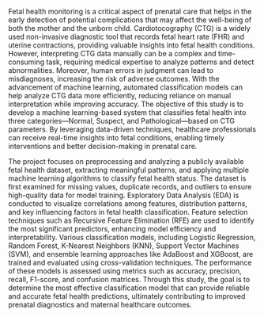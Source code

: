 Fetal health monitoring is a critical aspect of prenatal care that helps in the early detection of potential complications that may affect the well-being of both the mother and the unborn child. Cardiotocography (CTG) is a widely used non-invasive diagnostic tool that records fetal heart rate (FHR) and uterine contractions, providing valuable insights into fetal health conditions. However, interpreting CTG data manually can be a complex and time-consuming task, requiring medical expertise to analyze patterns and detect abnormalities. Moreover, human errors in judgment can lead to misdiagnoses, increasing the risk of adverse outcomes. With the advancement of machine learning, automated classification models can help analyze CTG data more efficiently, reducing reliance on manual interpretation while improving accuracy. The objective of this study is to develop a machine learning-based system that classifies fetal health into three categories—Normal, Suspect, and Pathological—based on CTG parameters. By leveraging data-driven techniques, healthcare professionals can receive real-time insights into fetal conditions, enabling timely interventions and better decision-making in prenatal care. 



The project focuses on preprocessing and analyzing a publicly available fetal health dataset, extracting meaningful patterns, and applying multiple 
machine learning algorithms to classify fetal health status. The dataset is first examined for missing values, duplicate records, and outliers to ensure
high-quality data for model training. Exploratory Data Analysis (EDA) is conducted to visualize correlations among features, distribution patterns, and key influencing factors in fetal health classification. Feature selection techniques such as Recursive Feature Elimination (RFE) are used to identify the most significant predictors, enhancing model efficiency and interpretability. Various classification models, including Logistic Regression, Random Forest, K-Nearest Neighbors (KNN), Support Vector Machines (SVM), and ensemble learning approaches like AdaBoost and XGBoost, are trained and evaluated using cross-validation techniques. The performance of these models is assessed using metrics such as accuracy, precision, recall, F1-score, and confusion matrices. Through this study, the goal is to determine the most effective classification model that can provide reliable and accurate fetal health predictions, ultimately contributing to improved prenatal diagnostics and maternal healthcare outcomes. 




 



